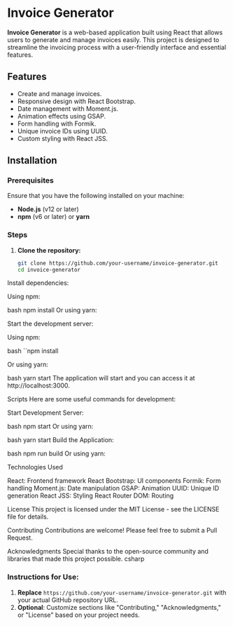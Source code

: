 # Invoice Generator

**Invoice Generator** is a web-based application built using React that allows users to generate and manage invoices easily. This project is designed to streamline the invoicing process with a user-friendly interface and essential features.

## Features

- Create and manage invoices.
- Responsive design with React Bootstrap.
- Date management with Moment.js.
- Animation effects using GSAP.
- Form handling with Formik.
- Unique invoice IDs using UUID.
- Custom styling with React JSS.

## Installation

### Prerequisites

Ensure that you have the following installed on your machine:

- **Node.js** (v12 or later)
- **npm** (v6 or later) or **yarn**

### Steps

1. **Clone the repository:**

   ```bash
   git clone https://github.com/your-username/invoice-generator.git
   cd invoice-generator

   
Install dependencies:

Using npm:

bash
npm install
Or using yarn:

Start the development server:

Using npm:

bash
``npm install

Or using yarn:

bash
yarn start
The application will start and you can access it at http://localhost:3000.

Scripts
Here are some useful commands for development:

Start Development Server:

bash
npm start
Or using yarn:

bash
yarn start
Build the Application:

bash
npm run build
Or using yarn:


Technologies Used

React: Frontend framework
React Bootstrap: UI components
Formik: Form handling
Moment.js: Date manipulation
GSAP: Animation
UUID: Unique ID generation
React JSS: Styling
React Router DOM: Routing

License
This project is licensed under the MIT License - see the LICENSE file for details.

Contributing
Contributions are welcome! Please feel free to submit a Pull Request.

Acknowledgments
Special thanks to the open-source community and libraries that made this project possible.
csharp

### Instructions for Use:
1. **Replace** `https://github.com/your-username/invoice-generator.git` with your actual GitHub repository URL.
2. **Optional**: Customize sections like "Contributing," "Acknowledgments," or "License" based on your project needs.





